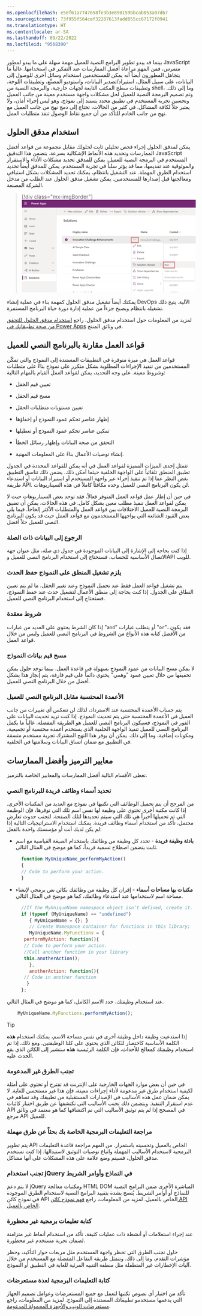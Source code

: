 ```yaml
---
ms.openlocfilehash: e58f61a7747658fe3b3e890159bbcab053a07d67
ms.sourcegitcommit: 73f955f564cef32287613fadd055cc67172f0941
ms.translationtype: HT
ms.contentlocale: ar-SA
ms.lasthandoff: 09/22/2022
ms.locfileid: "9568390"
---
```

بينما قد يبدو تطوير البرامج النصية للعميل مهمة سهلة على ما يبدو لمطور JavaScript متمرس، فمن المهم مراعاة أفضل الممارسات عند التفكير في استخدامها. غالباً ما يتجاهل المطورون أيضاً أنه يمكن للمستخدمين استخدام وسائل أخرى للوصول إلى البيانات، على سبيل المثال، استيراد/تصدير البيانات، واستوديو المصنِّع، وتطبيقات اللوحة، وتطبيقات سطح المكتب التابعة لجهات خارجية، والبرمجة النصية من shell، وما إلى ذلك. وتم تصميم البرمجة النصية للعميل لحل مشكلات واجهة مستخدم معينة من جانب العميل وتحسين تجربة المستخدم في تطبيق محدد يستند إلى نموذج. وهو ليس إجراء أمان، ولا يعتبر حلاً لكافة المشاكل. في كثير من الحالات، تحتاج إلى دمج نهج من جانب العميل مع نهج من جانب الخادم للتأكد من أن جميع نقاط الوصول تنفذ متطلبات العمل.

## <a name="use-solution-checker"></a>استخدام مدقق الحلول

يمكن لمدقق الحلول إجراء فحص تحليلي ثابت لحلولك مقابل مجموعة من قواعد أفضل الممارسات وتحديد هذه الأنماط الإشكالية بسرعة. يتضمن هذا التدقيق JavaScript المستخدم في البرمجة النصية للعميل. يمكن للمدقق تحديد مشكلات الأداء والاستقرار والموثوقية عند تقديمها، مما قد يؤثر سلباً في تجربة المستخدم. يمكن للمدقق أيضاً تحديد استخدام الطرق المهملة. عند التشغيل بانتظام، يمكنك تحديد المشكلات بشكل استباقي ومعالجتها قبل إصدارها للمستخدمين. يمكن تشغيل مدقق الحلول عند الطلب من مدخل الشركة المصنعة.

> [!div class="mx-imgBorder"]
> [![لقطة شاشة تعرض تشغيل مدقق الحلول عند الطلب من مدخل الشركة المصنعة.](../media/solution-checker.png)](../media/solution-checker.png#lightbox)

يمكنك أيضاً تشغيل مدقق الحلول كمهمة بناء في عملية إنشاء DevOps الآلية. يتيح ذلك تشغيله بانتظام ويصبح جزءاً من عملية إدارة دورة حياة البرنامج المستمرة.

لمزيد من المعلومات حول استخدام مدقق الحلول، راجع [استخدام مدقق الحلول للتحقق من صحة تطبيقاتك في Power Apps](/power-apps/maker/data-platform/use-powerapps-checker/?azure-portal=true) في وثائق المنتج.

## <a name="business-rules-vs-client-script"></a>قواعد العمل مقارنة بالبرنامج النصي للعميل

قواعد العمل هي ميزة متوفرة في التطبيقات المستندة إلى النموذج والتي تمكّن المستخدمين من تنفيذ الإجراءات المطلوبة بشكل متكرر على نموذج بناءً على متطلبات وشروط معينة. على وجه التحديد، يمكن لقواعد العمل القيام بالمهام التالية:

-   تعيين قيم الحقل

-   مسح قيم الحقل

-   تعيين مستويات متطلبات الحقل

-   إظهار عناصر تحكم عمود النموذج أو إخفاؤها

-   تمكين عناصر تحكم عمود النموذج أو تعطيلها

-   التحقق من صحة البيانات وإظهار رسائل الخطأ

-   إنشاء توصيات الأعمال بناءً على المعلومات المهنية.

تتمثل إحدى الميزات المميزة لقواعد العمل في أنه يمكن للقواعد المحددة في الجدول تطبيق المنطق تلقائياً على الواجهة الخلفية حيثما أمكن ذلك. يضمن ذلك تناسق التطبيق بغض النظر عما إذا تم تنفيذ إجراء عبر واجهة المستخدم أو استيراد البيانات أو استدعاء طريقة API. لن يكون البرنامج النصي للعميل وحده مكافئاً كاملاً في هذه السيناريوهات.

في حين أن إطار عمل قواعد العمل المتوفر فعالاً، فقد توجد بعض السيناريوهات حيث لا يمكن لقواعد العمل تنفيذ مطلب معين بشكل كامل. في هذه الحالات، يمكن أن تضيق البرمجة النصية للعميل الاختلافات بين قواعد العمل والمتطلبات الأكثر إلحاحاً. فيما يلي بعض القيود الشائعة التي يواجهها المستخدمون مع قواعد العمل حيث قد يكون البرنامج النصي للعميل حلاً أفضل.

### <a name="referencing-related-data"></a>الرجوع إلى البيانات ذات الصلة

إذا كنت بحاجة إلى الإشارة إلى البيانات الموجودة في جدول ذي صلة، مثل عنوان جهة الاتصال الأساسية للحساب، فستحتاج إلى استخدام البرنامج النصي للعميل وAPI للويب.

### <a name="logic-needs-to-run-on-the-form-save-event"></a>يلزم تشغيل المنطق على النموذج حفظ الحدث

يتم تشغيل قواعد العمل فقط عند تحميل النموذج وعند تغيير الحقل، ما لم يتم تعيين النطاق على الجدول. إذا كنت بحاجة إلى منطق الأعمال لتشغيل حدث عند حفظ النموذج، فستحتاج إلى استخدام البرنامج النصي للعميل.

### <a name="complex-conditions"></a>شروط معقدة

إذا كان الشرط يحتوي على العديد من عبارات "`and`" أو يتطلب عبارات "`or`"، فقد يكون من الأفضل كتابة هذه الأنواع من الشروط في البرنامج النصي للعميل وليس من خلال قواعد العمل.

### <a name="clearing-values-of-form-data"></a>مسح قيم بيانات النموذج

لا يمكن مسح البيانات من عمود النموذج بسهولة في قاعدة العمل. بينما توجد حلول يمكن تحقيقها من خلال تعيين عمود "وهمي" يحتوي دائماً على قيم فارغة‬، يتم إنجاز هذا بشكل أفضل من خلال البرنامج النصي للعميل.

### <a name="calculated-columns-vs-client-script"></a>الأعمدة المحتسبة مقابل البرنامج النصي للعميل

يتم حساب الأعمدة المحتسبة عند الاسترداد، لذلك لن تنعكس أي تغييرات من جانب العميل في الأعمدة المحتسبة حتى يتم تحديث النموذج. إذا كنت تريد تحديث البيانات على الفور في النموذج، فسيكون البرنامج النصي للعميل هو الطريقة المفضلة. غالباً ما يكمل البرنامج النصي للعميل تنفيذ الواجهة الخلفية الذي يستخدم أعمدة محتسبة أو تجميعية، ومكونات إضافية، وما إلى ذلك. يمكن أن يوفر هذا النهج المشترك تجربة مستخدم متسقة في التطبيق مع ضمان اتساق البيانات وسلامتها في الخلفية.

## <a name="coding-standards-and-best-practices"></a>معايير الترميز وأفضل الممارسات

تغطي الأقسام التالية أفضل الممارسات والمعايير الخاصة بالترميز.

### <a name="define-unique-script-function-names"></a>تحديد أسماء وظائف فريدة للبرنامج النصي

من المرجح أن يتم تحميل الوظائف التي تكتبها في نموذج مع العديد من المكتبات الأخرى. إذا كانت مكتبة أخرى تحتوي على وظيفة لها نفس اسم تلك التي توفرها، فإن الوظيفة التي تم تحميلها أخيراً هي تلك التي سيتم تحديدها لتلك الصفحة. لتجنب حدوث تعارض محتمل، تأكد من استخدام أسماء وظائف فريدة. يمكنك استخدام الاستراتيجيات التالية إذا لم يكن لديك أنت أو مؤسستك واحدة بالفعل:

-   **بادئة وظيفة فريدة** - تحدد كل وظيفة من وظائفك باستخدام الصيغة القياسية مع اسم ثابت يتضمن اصطلاح تسمية فريداً، كما هو موضح في المثال التالي.

    ```javascript
      function MyUniqueName_performMyAction()
      {
      // Code to perform your action.
      }
    ```

-   **مكتبات بها مساحات أسماء** - إقران كل وظيفة من وظائفك بكائن نص برمجي لإنشاء مساحة اسم لاستخدامها عند استدعاء وظائفك، كما هو موضح في المثال التالي.

    ```javascript
      //If the MyUniqueName namespace object isn’t defined, create it.
      if (typeof (MyUniqueName) == "undefined")
         { MyUniqueName = {}; }
         // Create Namespace container for functions in this library;
         MyUniqueName.MyFunctions = {
       performMyAction: function(){
       // Code to perform your action.
       //Call another function in your library
       this.anotherAction();
         },
         anotherAction: function(){
       // Code in another function
        }
      };
    ```

عند استخدام وظيفتك، حدد الاسم الكامل، كما هو موضح في المثال التالي.

```javascript
    MyUniqueName.MyFunctions.performMyAction();
```

> [!TIP]
> إذا استدعيت وظيفة داخل وظيفة أخرى في نفس مساحة الاسم، يمكنك استخدام **هذه** الكلمة الأساسية كاختصار للكائن الذي يحتوي على كلتا الوظيفتين. ومع ذلك، إذا تم استخدام وظيفتك كمعالج للأحداث، فإن الكلمة الرئيسية **هذه** ستشير إلى الكائن الذي يقع الحدث عليه.

### <a name="avoid-unsupported-methods"></a>تجنب الطرق غير المدعومة

في حين أن بعض موارد الجهات الخارجية على الإنترنت قد تقترح أو تحتوي على أمثلة لكيفية استخدام طرق غير مدعومة لأداء إجراءات معينة، فإن هذا غير مستحسن للغاية. لا يمكن ضمان عمل هذه الأساليب في الإصدارات المستقبلية من تطبيقك وقد تساهم في عدم استقرار التنفيذ. ويتضمن ذلك تجنب الأساليب التي تكتشفها عن طريق اختبار كائنات API في المصحح إذا لم يتم توثيق الأساليب التي تم اكتشافها كما هو معتمد في وثائق مرجع API للعميل.

### <a name="review-your-code-for-deprecated-methods"></a>مراجعة التعليمات البرمجية الخاصة بك بحثاً عن طرق مهملة

يتم تطوير API الخاص بالعميل وتحسينه باستمرار. من المهم مراجعة قاعدة التعليمات البرمجية لاستخدام الأساليب المهملة واتباع توصيات التوثيق لاستبدالها. إذا كنت تستخدم مدقق الحلول، فسيتم وضع علامة على هذه المشكلات على أنها مشاكل.

### <a name="avoid-using-jquery-in-forms-and-ribbon-commands"></a>تجنب استخدام jQuery في النماذج وأوامر الشريط

لا يتم دعم jQuery ومكتبات معالجة HTML DOM المباشرة الأخرى ضمن البرامج النصية للنماذج أو أوامر الشريط. يُنصح بشدة بتقييد البرامج النصية لاستخدام الطرق الموجودة في نموذج كائن API الخاص بالعميل. لمزيد من المعلومات، راجع [فهم نموذج كائن API الخاص بالعميل](/power-apps/developer/model-driven-apps/clientapi/understand-clientapi-object-model/?azure-portal=true).

### <a name="write-non-blocking-code"></a>كتابة تعليمات برمجية غير محظورة

عند إجراء استعلامات أو أنشطة ذات عمليات كثيفة، تأكد من استخدام أنماط غير متزامنة لضمان تجربة مستخدم غير محظورة.

حاول تجنب الطرق التي تحظر واجهة المستخدم مثل مربعات حوار التأكيد، وحظر مؤشرات التقدم، وما إلى ذلك. وتتمثل طريقة التفاعل المفضلة مع المستخدم من خلال آليات الإخطارات غير المتطفلة مثل منطقة التنبيه المرئية للغاية في التطبيق أو النموذج.

### <a name="write-code-for-multiple-browsers"></a>كتابة التعليمات البرمجية لعدة مستعرضات

تأكد من اختبار أي نصوص تكتبها لتعمل مع جميع المستعرضات وعوامل تصميم الجهاز التي يدعمها مستخدمو تطبيقاتك المستندة إلى النموذج. لمزيد من المعلومات، راجع [مستعرضات الويب والأجهزة المحمولة المدعومة](/power-platform/admin/supported-web-browsers-and-mobile-devices/?azure-portal=true).
